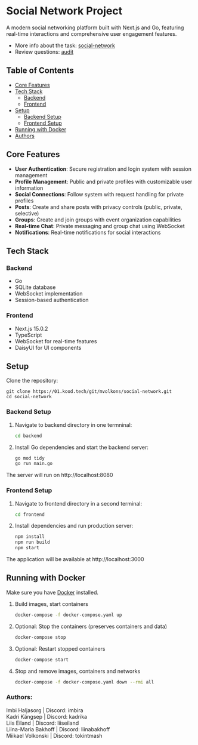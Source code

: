 # Social Network Project

A modern social networking platform built with Next.js and Go, featuring real-time interactions and comprehensive user engagement features.

- More info about the task: [social-network](https://github.com/01-edu/public/tree/master/subjects/social-network)
- Review questions: [audit](https://github.com/01-edu/public/tree/master/subjects/social-network/audit) 

## Table of Contents

- [Core Features](#core-features)
- [Tech Stack](#tech-stack)
    - [Backend](#backend)
    - [Frontend](#frontend)
- [Setup](#setup)
    - [Backend Setup](#backend-setup)
    - [Frontend Setup](#frontend-setup)
- [Running with Docker](#running-with-docker)
- [Authors](#authors)


## Core Features

-   **User Authentication**: Secure registration and login system with session management
-   **Profile Management**: Public and private profiles with customizable user information
-   **Social Connections**: Follow system with request handling for private profiles
-   **Posts**: Create and share posts with privacy controls (public, private, selective)
-   **Groups**: Create and join groups with event organization capabilities
-   **Real-time Chat**: Private messaging and group chat using WebSocket
-   **Notifications**: Real-time notifications for social interactions

## Tech Stack

### Backend

-   Go
-   SQLite database
-   WebSocket implementation
-   Session-based authentication

### Frontend

-   Next.js 15.0.2
-   TypeScript
-   WebSocket for real-time features
-   DaisyUI for UI components

## Setup

Clone the repository:

```
git clone https://01.kood.tech/git/mvolkons/social-network.git
cd social-network
```

### Backend Setup

1. Navigate to backend directory in one termninal:

    ```bash
    cd backend
    ```

2. Install Go dependencies and start the backend server:

    ```bash
    go mod tidy
    go run main.go
    ```

The server will run on http://localhost:8080

### Frontend Setup

1. Navigate to frontend directory in a second terminal:

    ```bash
    cd frontend
    ```

2. Install dependencies and run production server:

    ```bash
    npm install
    npm run build
    npm start
    ```

The application will be available at http://localhost:3000

## Running with Docker

Make sure you have [Docker](https://www.docker.com/) installed.

1. Build images, start containers

    ```bash
    docker-compose -f docker-compose.yaml up
    ```

2. Optional: Stop the containers (preserves containers and data)

    ```bash
    docker-compose stop
    ```

3. Optional: Restart stopped containers

    ```bash
    docker-compose start
    ```

4. Stop and remove images, containers and networks

    ```bash
    docker-compose -f docker-compose.yaml down --rmi all
    ```

### Authors:

Imbi Haljasorg | Discord: imbira \
Kadri Kängsep | Discord: kadrika \
Liis Eiland | Discord: liiseiland \
Liina-Maria Bakhoff | Discord: liinabakhoff \
Miikael Volkonski | Discord: tokintmash
